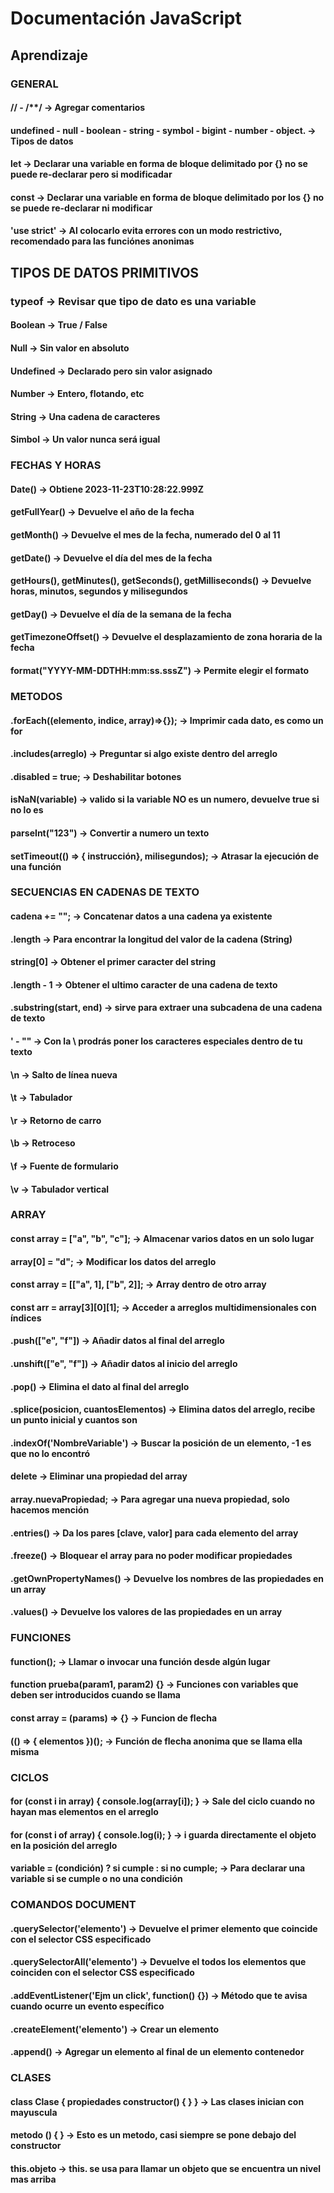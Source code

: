 # Documentación JavaScript

## Aprendizaje

### GENERAL

#### // - /**/ -> Agregar comentarios

#### undefined - null - boolean - string - symbol - bigint - number - object. -> Tipos de datos

#### let -> Declarar una variable en forma de bloque delimitado por {} no se puede re-declarar pero si modificadar

#### const -> Declarar una variable en forma de bloque delimitado por los {} no se puede re-declarar ni modificar

#### 'use strict' -> Al colocarlo evita errores con un modo restrictivo, recomendado para las funciónes anonimas

## TIPOS DE DATOS PRIMITIVOS

### typeof -> Revisar que tipo de dato es una variable

#### Boolean -> True / False

#### Null -> Sin valor en absoluto

#### Undefined -> Declarado pero sin valor asignado

#### Number -> Entero, flotando, etc

#### String -> Una cadena de caracteres

#### Simbol -> Un valor nunca será igual

### FECHAS Y HORAS

#### Date() -> Obtiene 2023-11-23T10:28:22.999Z

#### getFullYear() -> Devuelve el año de la fecha

#### getMonth() -> Devuelve el mes de la fecha, numerado del 0 al 11

#### getDate() -> Devuelve el día del mes de la fecha

#### getHours(), getMinutes(), getSeconds(), getMilliseconds() -> Devuelve horas, minutos, segundos y milisegundos

#### getDay() -> Devuelve el día de la semana de la fecha

#### getTimezoneOffset() -> Devuelve el desplazamiento de zona horaria de la fecha

#### format("YYYY-MM-DDTHH:mm:ss.sssZ") -> Permite elegir el formato

### METODOS

#### .forEach((elemento, indice, array)=>{}); -> Imprimir cada dato, es como un for

#### .includes(arreglo) -> Preguntar si algo existe dentro del arreglo

#### .disabled = true; -> Deshabilitar botones

#### isNaN(variable) -> valido si la variable NO es un numero, devuelve true si no lo es

#### parseInt("123") -> Convertir a numero un texto

#### setTimeout(() => { instrucción}, milisegundos); -> Atrasar la ejecución de una función

### SECUENCIAS EN CADENAS DE TEXTO

#### cadena += ""; -> Concatenar datos a una cadena ya existente

#### .length -> Para encontrar la longitud del valor de la cadena (String)

#### string[0] -> Obtener el primer caracter del string

#### .length - 1 -> Obtener el ultimo caracter de una cadena de texto

#### .substring(start, end) -> sirve para extraer una subcadena de una cadena de texto

#### \' - \"" -> Con la \ prodrás poner los caracteres especiales dentro de tu texto

#### \n -> Salto de línea nueva

#### \t -> Tabulador

#### \r -> Retorno de carro

#### \b -> Retroceso

#### \f -> Fuente de formulario

#### \v -> Tabulador vertical

### ARRAY

#### const array = ["a", "b", "c"]; -> Almacenar varios datos en un solo lugar

#### array[0] = "d"; -> Modificar los datos del arreglo

#### const array = [["a", 1], ["b", 2]]; -> Array dentro de otro array

#### const arr = array[3][0][1]; -> Acceder a arreglos multidimensionales con índices

#### .push(["e", "f"]) -> Añadir datos al final del arreglo

#### .unshift(["e", "f"]) -> Añadir datos al inicio del arreglo

#### .pop() -> Elimina el dato al final del arreglo

#### .splice(posicion, cuantosElementos) -> Elimina datos del arreglo, recibe un punto inicial y cuantos son

#### .indexOf('NombreVariable') -> Buscar la posición de un elemento, -1 es que no lo encontró

#### delete -> Eliminar una propiedad del array

#### array.nuevaPropiedad; -> Para agregar una nueva propiedad, solo hacemos mención

#### .entries() -> Da los pares [clave, valor] para cada elemento del array

#### .freeze() -> Bloquear el array para no poder modificar propiedades

#### .getOwnPropertyNames() -> Devuelve los nombres de las propiedades en un array

#### .values() -> Devuelve los valores  de las propiedades en un array

### FUNCIONES

#### function(); -> Llamar o invocar una función desde algún lugar

#### function prueba(param1, param2) {} -> Funciones con variables que deben ser introducidos cuando se llama

#### const array = (params) => {} -> Funcion de flecha

#### (() => { elementos })(); -> Función de flecha anonima que se llama ella misma

### CICLOS

#### for (const i in array) { console.log(array[i]); } -> Sale del ciclo cuando no hayan mas elementos en el arreglo

#### for (const i of array) { console.log(i); } -> i guarda directamente el objeto en la posición del arreglo

#### variable = (condición) ? si cumple : si no cumple; -> Para declarar una variable si se cumple o no una condición

### COMANDOS DOCUMENT

#### .querySelector('elemento') -> Devuelve el primer elemento que coincide con el selector CSS especificado

#### .querySelectorAll('elemento') -> Devuelve el todos los elementos que coinciden con el selector CSS especificado

#### .addEventListener('Ejm un click', function() {}) -> Método que te avisa cuando ocurre un evento específico

#### .createElement('elemento') -> Crear un elemento

#### .append() -> Agregar un elemento al final de un elemento contenedor

### CLASES

#### class Clase { propiedades constructor() { } } -> Las clases inician con mayuscula

#### metodo () { } -> Esto es un metodo, casi siempre se pone debajo del constructor

#### this.objeto -> this. se usa para llamar un objeto que se encuentra un nivel mas arriba

####
